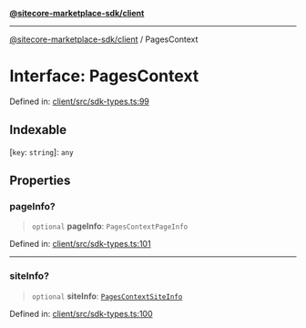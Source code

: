 [**@sitecore-marketplace-sdk/client**](../README.md)

***

[@sitecore-marketplace-sdk/client](../README.md) / PagesContext

# Interface: PagesContext

Defined in: [client/src/sdk-types.ts:99](https://github.com/Sitecore/sitecore-marketplace-sdk/blob/52ce51a9eb68c659f71f11d434c89a18a730796e/packages/client/src/sdk-types.ts#L99)

## Indexable

\[`key`: `string`\]: `any`

## Properties

### pageInfo?

> `optional` **pageInfo**: `PagesContextPageInfo`

Defined in: [client/src/sdk-types.ts:101](https://github.com/Sitecore/sitecore-marketplace-sdk/blob/52ce51a9eb68c659f71f11d434c89a18a730796e/packages/client/src/sdk-types.ts#L101)

***

### siteInfo?

> `optional` **siteInfo**: [`PagesContextSiteInfo`](PagesContextSiteInfo.md)

Defined in: [client/src/sdk-types.ts:100](https://github.com/Sitecore/sitecore-marketplace-sdk/blob/52ce51a9eb68c659f71f11d434c89a18a730796e/packages/client/src/sdk-types.ts#L100)
